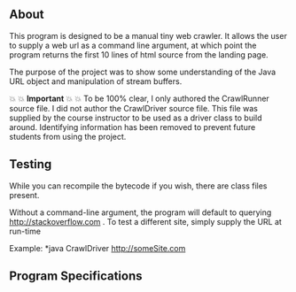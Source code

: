 About
-------------
This program is designed to be a manual tiny web crawler.
It allows the user to supply a web url as a command line argument,
at which point the program returns the first 10 lines of html source
from the landing page.

The purpose of the project was to show some understanding of the 
Java URL object and manipulation of stream buffers.

:boom: :boom: **Important** :boom: :boom:
	To be 100% clear, I only authored the CrawlRunner source file. I did not author the CrawlDriver source file. This file was supplied by the course instructor to be used
	as a driver class to build around. Identifying information has been removed to 
	prevent future students from using the project.


Testing
------------

While you can recompile the bytecode if you wish, there are class files present.

Without a command-line argument, the program will default to querying http://stackoverflow.com .  To test a different site, simply supply the URL at run-time

Example:
	*java CrawlDriver http://someSite.com
	

Program Specifications
---------------------